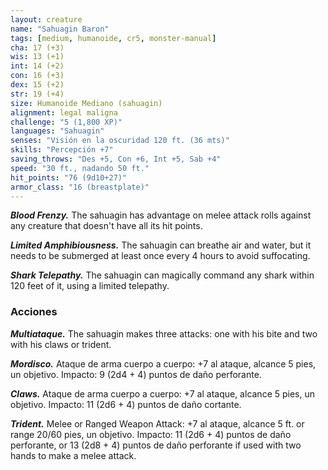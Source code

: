 ```yaml
---
layout: creature
name: "Sahuagin Baron"
tags: [medium, humanoide, cr5, monster-manual]
cha: 17 (+3)
wis: 13 (+1)
int: 14 (+2)
con: 16 (+3)
dex: 15 (+2)
str: 19 (+4)
size: Humanoide Mediano (sahuagin)
alignment: legal maligna
challenge: "5 (1,800 XP)"
languages: "Sahuagin"
senses: "Visión en la oscuridad 120 ft. (36 mts)"
skills: "Percepción +7"
saving_throws: "Des +5, Con +6, Int +5, Sab +4"
speed: "30 ft., nadando 50 ft."
hit_points: "76 (9d10+27)"
armor_class: "16 (breastplate)"
---
```


***Blood Frenzy.*** The sahuagin has advantage on melee attack rolls against any creature that doesn't have all its hit points.

***Limited Amphibiousness.*** The sahuagin can breathe air and water, but it needs to be submerged at least once every 4 hours to avoid suffocating.

***Shark Telepathy.*** The sahuagin can magically command any shark within 120 feet of it, using a limited telepathy.

### Acciones

***Multiataque.*** The sahuagin makes three attacks: one with his bite and two with his claws or trident.

***Mordisco.*** Ataque de arma cuerpo a cuerpo: +7 al ataque, alcance 5 pies, un objetivo. Impacto: 9 (2d4 + 4) puntos de daño perforante.

***Claws.*** Ataque de arma cuerpo a cuerpo: +7 al ataque, alcance 5 pies, un objetivo. Impacto: 11 (2d6 + 4) puntos de daño cortante.

***Trident.*** Melee or Ranged Weapon Attack: +7 al ataque, alcance 5 ft. or range 20/60 pies, un objetivo. Impacto: 11 (2d6 + 4) puntos de daño perforante, or 13 (2d8 + 4) puntos de daño perforante if used with two hands to make a melee attack.